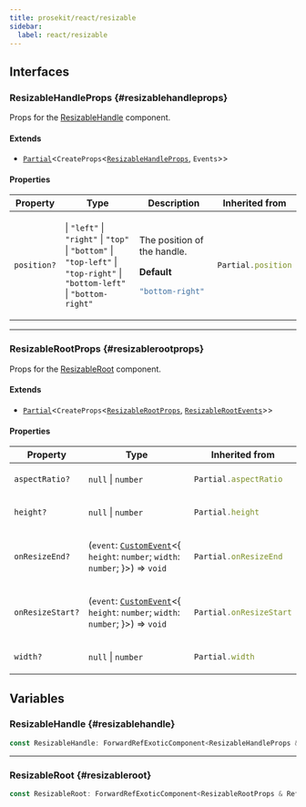 ```yaml
---
title: prosekit/react/resizable
sidebar:
  label: react/resizable
---
```


<!-- DEBUG memberWithGroups 1 -->

<!-- DEBUG memberWithGroups 4 -->

<!-- DEBUG memberWithGroups 7 -->

<!-- DEBUG memberWithGroups 8 -->

<!-- DEBUG memberWithGroups 9 -->

## Interfaces

### ResizableHandleProps {#resizablehandleprops}

<!-- DEBUG memberWithGroups 1 -->

Props for the [ResizableHandle](#resizablehandle) component.

#### Extends

- [`Partial`](https://www.typescriptlang.org/docs/handbook/utility-types.html#partialtype)\<`CreateProps`\<[`ResizableHandleProps`](../web/resizable.md#resizablehandleprops), `Events`\>\>

<!-- DEBUG memberWithGroups 4 -->

<!-- DEBUG memberWithGroups 7 -->

<!-- DEBUG memberWithGroups 8 -->

<!-- DEBUG memberWithGroups 9 -->

#### Properties

<table>
<thead>
<tr>
<th>Property</th>
<th>Type</th>
<th>Description</th>
<th>Inherited from</th>
</tr>
</thead>
<tbody>
<tr>
<td>

<a id="position"></a> `position?`

</td>
<td>

 \| `"left"` \| `"right"` \| `"top"` \| `"bottom"` \| `"top-left"` \| `"top-right"` \| `"bottom-left"` \| `"bottom-right"`

</td>
<td>

The position of the handle.

**Default**

```ts
"bottom-right"
```

</td>
<td>

```ts
Partial.position
```

</td>
</tr>
</tbody>
</table>

<!-- DEBUG memberWithGroups 10 -->

***

### ResizableRootProps {#resizablerootprops}

<!-- DEBUG memberWithGroups 1 -->

Props for the [ResizableRoot](#resizableroot) component.

#### Extends

- [`Partial`](https://www.typescriptlang.org/docs/handbook/utility-types.html#partialtype)\<`CreateProps`\<[`ResizableRootProps`](../web/resizable.md#resizablerootprops), [`ResizableRootEvents`](../web/resizable.md#resizablerootevents)\>\>

<!-- DEBUG memberWithGroups 4 -->

<!-- DEBUG memberWithGroups 7 -->

<!-- DEBUG memberWithGroups 8 -->

<!-- DEBUG memberWithGroups 9 -->

#### Properties

<table>
<thead>
<tr>
<th>Property</th>
<th>Type</th>
<th>Inherited from</th>
</tr>
</thead>
<tbody>
<tr>
<td>

<a id="aspectratio"></a> `aspectRatio?`

</td>
<td>

`null` \| `number`

</td>
<td>

```ts
Partial.aspectRatio
```

</td>
</tr>
<tr>
<td>

<a id="height"></a> `height?`

</td>
<td>

`null` \| `number`

</td>
<td>

```ts
Partial.height
```

</td>
</tr>
<tr>
<td>

<a id="onresizeend"></a> `onResizeEnd?`

</td>
<td>

(`event`: [`CustomEvent`](https://developer.mozilla.org/docs/Web/API/CustomEvent)\<\{ `height`: `number`; `width`: `number`; \}\>) => `void`

</td>
<td>

```ts
Partial.onResizeEnd
```

</td>
</tr>
<tr>
<td>

<a id="onresizestart"></a> `onResizeStart?`

</td>
<td>

(`event`: [`CustomEvent`](https://developer.mozilla.org/docs/Web/API/CustomEvent)\<\{ `height`: `number`; `width`: `number`; \}\>) => `void`

</td>
<td>

```ts
Partial.onResizeStart
```

</td>
</tr>
<tr>
<td>

<a id="width"></a> `width?`

</td>
<td>

`null` \| `number`

</td>
<td>

```ts
Partial.width
```

</td>
</tr>
</tbody>
</table>

<!-- DEBUG memberWithGroups 10 -->

## Variables

### ResizableHandle {#resizablehandle}

```ts
const ResizableHandle: ForwardRefExoticComponent<ResizableHandleProps & RefAttributes<ResizableHandleElement> & HTMLAttributes<ResizableHandleElement>>;
```

***

### ResizableRoot {#resizableroot}

```ts
const ResizableRoot: ForwardRefExoticComponent<ResizableRootProps & RefAttributes<ResizableRootElement> & HTMLAttributes<ResizableRootElement>>;
```

<!-- DEBUG memberWithGroups 10 -->
